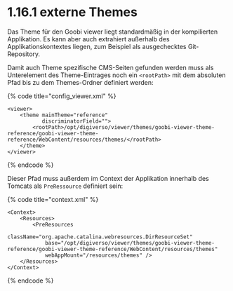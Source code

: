 # 1.16.1 externe Themes

Das Theme für den Goobi viewer liegt standardmäßig in der kompilierten Applikation. Es kann aber auch extrahiert außerhalb des Applikationskontextes liegen, zum Beispiel als ausgechecktes Git-Repository.

Damit auch Theme spezifische CMS-Seiten gefunden werden muss als Unterelement des Theme-Eintrages noch ein `<rootPath>` mit dem absoluten Pfad bis zu dem Themes-Ordner definiert werden:

{% code title="config\_viewer.xml" %}
```markup
<viewer>
    <theme mainTheme="reference" 
           discriminatorField="">
        <rootPath>/opt/digiverso/viewer/themes/goobi-viewer-theme-reference/goobi-viewer-theme-reference/WebContent/resources/themes/</rootPath>
    </theme>
</viewer>
```
{% endcode %}

Dieser Pfad muss außerdem im Context der Applikation innerhalb des Tomcats als `PreRessource` definiert sein:

{% code title="context.xml" %}
```markup
<Context>
    <Resources>
        <PreResources 
            className="org.apache.catalina.webresources.DirResourceSet"
            base="/opt/digiverso/viewer/themes/goobi-viewer-theme-reference/goobi-viewer-theme-reference/WebContent/resources/themes"
            webAppMount="/resources/themes" />
    </Resources>
</Context>
```
{% endcode %}

